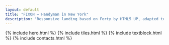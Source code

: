 ```yaml
---
layout: default
title: "FIXON — Handyman in New York"
description: "Responsive landing based on Forty by HTML5 UP, adapted to Jekyll."
---
```

{% include hero.html %}
{% include tiles.html %}
{% include textblock.html %}
{% include contacts.html %}
